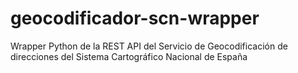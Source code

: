 # geocodificador-scn-wrapper
Wrapper Python de la REST API del Servicio de Geocodificación de direcciones del Sistema Cartográfico Nacional de España
